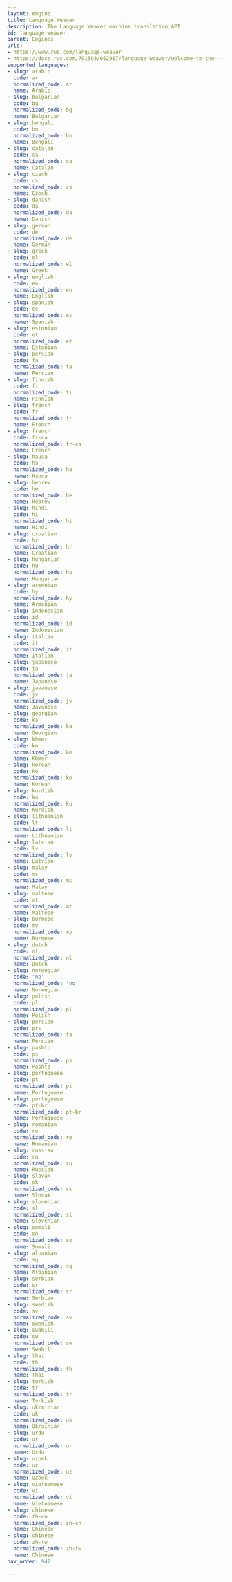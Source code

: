 ```yaml
---
layout: engine
title: Language Weaver
description: The Language Weaver machine translation API
id: language-weaver
parent: Engines
urls:
- https://www.rws.com/language-weaver
- https://docs.rws.com/791593/662987/language-weaver/welcome-to-the-------------language-weaver-documentation
supported_languages:
- slug: arabic
  code: ar
  normalized_code: ar
  name: Arabic
- slug: bulgarian
  code: bg
  normalized_code: bg
  name: Bulgarian
- slug: bengali
  code: bn
  normalized_code: bn
  name: Bengali
- slug: catalan
  code: ca
  normalized_code: ca
  name: Catalan
- slug: czech
  code: cs
  normalized_code: cs
  name: Czech
- slug: danish
  code: da
  normalized_code: da
  name: Danish
- slug: german
  code: de
  normalized_code: de
  name: German
- slug: greek
  code: el
  normalized_code: el
  name: Greek
- slug: english
  code: en
  normalized_code: en
  name: English
- slug: spanish
  code: es
  normalized_code: es
  name: Spanish
- slug: estonian
  code: et
  normalized_code: et
  name: Estonian
- slug: persian
  code: fa
  normalized_code: fa
  name: Persian
- slug: finnish
  code: fi
  normalized_code: fi
  name: Finnish
- slug: french
  code: fr
  normalized_code: fr
  name: French
- slug: french
  code: fr-ca
  normalized_code: fr-ca
  name: French
- slug: hausa
  code: ha
  normalized_code: ha
  name: Hausa
- slug: hebrew
  code: he
  normalized_code: he
  name: Hebrew
- slug: hindi
  code: hi
  normalized_code: hi
  name: Hindi
- slug: croatian
  code: hr
  normalized_code: hr
  name: Croatian
- slug: hungarian
  code: hu
  normalized_code: hu
  name: Hungarian
- slug: armenian
  code: hy
  normalized_code: hy
  name: Armenian
- slug: indonesian
  code: id
  normalized_code: id
  name: Indonesian
- slug: italian
  code: it
  normalized_code: it
  name: Italian
- slug: japanese
  code: ja
  normalized_code: ja
  name: Japanese
- slug: javanese
  code: jv
  normalized_code: jv
  name: Javanese
- slug: georgian
  code: ka
  normalized_code: ka
  name: Georgian
- slug: khmer
  code: km
  normalized_code: km
  name: Khmer
- slug: korean
  code: ko
  normalized_code: ko
  name: Korean
- slug: kurdish
  code: ku
  normalized_code: ku
  name: Kurdish
- slug: lithuanian
  code: lt
  normalized_code: lt
  name: Lithuanian
- slug: latvian
  code: lv
  normalized_code: lv
  name: Latvian
- slug: malay
  code: ms
  normalized_code: ms
  name: Malay
- slug: maltese
  code: mt
  normalized_code: mt
  name: Maltese
- slug: burmese
  code: my
  normalized_code: my
  name: Burmese
- slug: dutch
  code: nl
  normalized_code: nl
  name: Dutch
- slug: norwegian
  code: 'no'
  normalized_code: 'no'
  name: Norwegian
- slug: polish
  code: pl
  normalized_code: pl
  name: Polish
- slug: persian
  code: prs
  normalized_code: fa
  name: Persian
- slug: pashto
  code: ps
  normalized_code: ps
  name: Pashto
- slug: portuguese
  code: pt
  normalized_code: pt
  name: Portuguese
- slug: portuguese
  code: pt-br
  normalized_code: pt-br
  name: Portuguese
- slug: romanian
  code: ro
  normalized_code: ro
  name: Romanian
- slug: russian
  code: ru
  normalized_code: ru
  name: Russian
- slug: slovak
  code: sk
  normalized_code: sk
  name: Slovak
- slug: slovenian
  code: sl
  normalized_code: sl
  name: Slovenian
- slug: somali
  code: so
  normalized_code: so
  name: Somali
- slug: albanian
  code: sq
  normalized_code: sq
  name: Albanian
- slug: serbian
  code: sr
  normalized_code: sr
  name: Serbian
- slug: swedish
  code: sv
  normalized_code: sv
  name: Swedish
- slug: swahili
  code: sw
  normalized_code: sw
  name: Swahili
- slug: thai
  code: th
  normalized_code: th
  name: Thai
- slug: turkish
  code: tr
  normalized_code: tr
  name: Turkish
- slug: ukrainian
  code: uk
  normalized_code: uk
  name: Ukrainian
- slug: urdu
  code: ur
  normalized_code: ur
  name: Urdu
- slug: uzbek
  code: uz
  normalized_code: uz
  name: Uzbek
- slug: vietnamese
  code: vi
  normalized_code: vi
  name: Vietnamese
- slug: chinese
  code: zh-cn
  normalized_code: zh-cn
  name: Chinese
- slug: chinese
  code: zh-tw
  normalized_code: zh-tw
  name: Chinese
nav_order: 942

---
```



